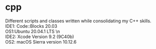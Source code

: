 # cpp
Different scripts and classes written while consolidating my C++ skills.<br />
IDE1: Code::Blocks 20.03<br />
OS1:Ubuntu 20.04.1 LTS \n<br />
IDE2: Xcode Version 9.2 (9C40b)<br />
OS2: macOS Sierra version 10.12.6

